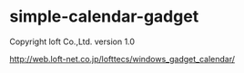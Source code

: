 # simple-calendar-gadget

  Copyright loft Co.,Ltd.
  version 1.0

<http://web.loft-net.co.jp/lofttecs/windows_gadget_calendar/>

